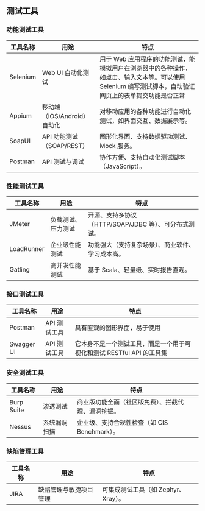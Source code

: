 ## 测试工具

### 功能测试工具

| 工具名称 | 用途                        | 特点                                                                                                                                                  |
| -------- | --------------------------- | ----------------------------------------------------------------------------------------------------------------------------------------------------- |
| Selenium | Web UI 自动化测试           | 用于 Web 应用程序的功能测试，能模拟用户在浏览器中的各种操作，如点击、输入文本等。可以使用 Selenium 编写测试脚本，自动验证网页上的表单提交功能是否正常 |
| Appium   | 移动端（iOS/Android）自动化 | 对移动应用的各种功能进行自动化测试，如界面交互、数据展示等。                                                                                          |
| SoapUI   | API 功能测试（SOAP/REST）   | 图形化界面、支持数据驱动测试、Mock 服务。                                                                                                             |
| Postman  | API 测试与调试              | 协作方便、支持自动化测试脚本（JavaScript）。                                                                                                          |

### 性能测试工具

| 工具名称   | 用途               | 特点                                                  |
| ---------- | ------------------ | ----------------------------------------------------- |
| JMeter     | 负载测试、压力测试 | 开源、支持多协议（HTTP/SOAP/JDBC 等）、可分布式测试。 |
| LoadRunner | 企业级性能测试     | 功能强大（支持复杂场景）、商业软件、学习成本高。      |
| Gatling    | 高并发性能测试     | 基于 Scala、轻量级、实时报告直观。                    |

### 接口测试工具

| 工具名称   | 用途         | 特点                                                                  |
| ---------- | ------------ | --------------------------------------------------------------------- |
| Postman    | API 测试工具 | 具有直观的图形界面，易于使用                                          |
| Swagger UI | API 测试工具 | 它本身不是一个测试工具，而是一个用于可视化和测试 RESTful API 的工具集 |

### 安全测试工具

| 工具名称   | 用途         | 特点                                               |
| ---------- | ------------ | -------------------------------------------------- |
| Burp Suite | 渗透测试     | 商业版功能全面（社区版免费）、拦截代理、漏洞挖掘。 |
| Nessus     | 系统漏洞扫描 | 企业级、支持合规性检查（如 CIS Benchmark）。       |

### 缺陷管理工具

| 工具名称 | 用途                   | 特点                                |
| -------- | ---------------------- | ----------------------------------- |
| JIRA     | 缺陷管理与敏捷项目管理 | 可集成测试工具（如 Zephyr、Xray）。 |
